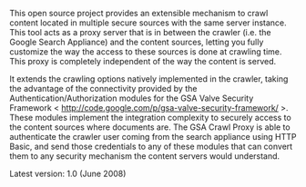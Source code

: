 This open source project provides an extensible mechanism to crawl content located in multiple secure sources with the same server instance. This tool acts as a proxy server that is in between the crawler (i.e. the Google Search Appliance) and the content sources, letting you fully customize the way the access to these sources is done at crawling time. This proxy is completely independent of the way the content is served.

It extends the crawling options natively implemented in the crawler, taking the advantage of the connectivity provided by the Authentication/Authorization modules for the GSA Valve Security Framework < http://code.google.com/p/gsa-valve-security-framework/ >. These modules implement the integration complexity to securely access to the content sources where documents are. The GSA Crawl Proxy is able to authenticate the crawler user coming from the search appliance using HTTP Basic, and send those credentials to any of these modules that can convert them to any security mechanism the content servers would understand.

Latest version: 1.0 (June 2008)